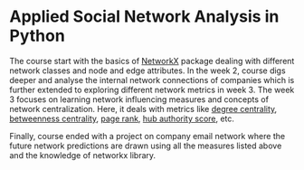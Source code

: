 # Applied Social Network Analysis in Python

The course start with the basics of [NetworkX](https://networkx.github.io/) package dealing with different network classes and node and edge attributes. In the week 2, course digs deeper and analyse the internal network connections of companies which is further extended to exploring different network metrics in week 3. The week 3 focuses on learning network influencing measures and concepts of network centralization. Here, it deals with metrics like [degree centrality](https://www.sci.unich.it/~francesc/teaching/network/degree.html), [betweenness centrality](https://en.wikipedia.org/wiki/Betweenness_centrality), [page rank](https://en.wikipedia.org/wiki/PageRank), [hub authority score](https://en.wikipedia.org/wiki/HITS_algorithm), etc.

Finally, course ended with a project on company email network where the future network predictions are drawn using all the measures listed above and the knowledge of networkx library.

